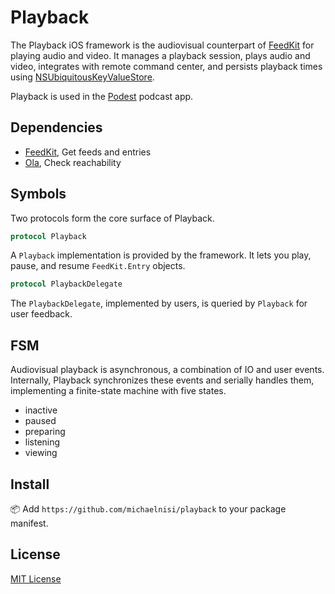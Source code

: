 # Playback

The Playback iOS framework is the audiovisual counterpart of [FeedKit](https://github.com/michaelnisi/feedkit) for playing audio and video. It manages a playback session, plays audio and video, integrates with remote command center, and persists playback times using [NSUbiquitousKeyValueStore](https://developer.apple.com/documentation/foundation/nsubiquitouskeyvaluestore).

Playback is used in the [Podest](https://github.com/michaelnisi/podest) podcast app.

## Dependencies

- [FeedKit](https://github.com/michaelnisi/feedkit), Get feeds and entries
- [Ola](https://github.com/michaelnisi/ola), Check reachability

## Symbols

Two protocols form the core surface of Playback.

```swift
protocol Playback
```

A `Playback` implementation is provided by the framework. It lets you play, pause, and resume `FeedKit.Entry` objects.

```swift
protocol PlaybackDelegate
```

The `PlaybackDelegate`, implemented by users, is queried by `Playback` for user feedback.

## FSM

Audiovisual playback is asynchronous, a combination of IO and user events. Internally, Playback synchronizes these events and serially handles them, implementing a finite-state machine with five states.

- inactive
- paused
- preparing
- listening
- viewing

## Install

📦 Add `https://github.com/michaelnisi/playback`  to your package manifest.

## License

[MIT License](https://github.com/michaelnisi/playback/blob/master/LICENSE)
